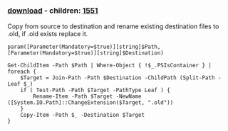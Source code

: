 ﻿---
pid:            1550
poster:         Thell
title:          
date:           2009-12-20 09:12:24
format:         posh
parent:         0
parent:         0
children:       1551
---

# 

### [download](1550.ps1) - children: [1551](1551.md)

Copy from source to destination and rename existing destination files to .old, if .old exists replace it.

```posh
param([Parameter(Mandatory=$true)][string]$Path,[Parameter(Mandatory=$true)][string]$Destination)

Get-ChildItem -Path $Path | Where-Object { !$_.PSIsContainer } | foreach {
	$Target = Join-Path -Path $Destination -ChildPath (Split-Path -Leaf $_)
	if ( Test-Path -Path $Target -PathType Leaf ) {
		Rename-Item -Path $Target -NewName ([System.IO.Path]::ChangeExtension($Target, ".old"))
	}
	Copy-Item -Path $_ -Destination $Target
}
```
